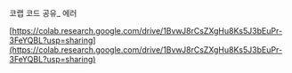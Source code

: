 코랩 코드 공유_ 에러
<df>
  
  
[https://colab.research.google.com/drive/1BvwJ8rCsZXgHu8Ks5J3bEuPr-3FeYQBL?usp=sharing](https://colab.research.google.com/drive/1BvwJ8rCsZXgHu8Ks5J3bEuPr-3FeYQBL?usp=sharing)

